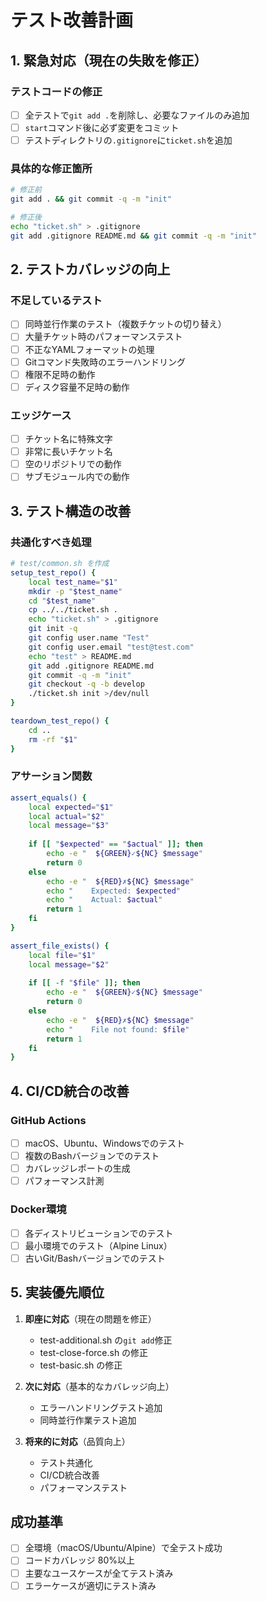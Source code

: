 # テスト改善計画

## 1. 緊急対応（現在の失敗を修正）

### テストコードの修正
- [ ] 全テストで`git add .`を削除し、必要なファイルのみ追加
- [ ] `start`コマンド後に必ず変更をコミット
- [ ] テストディレクトリの`.gitignore`に`ticket.sh`を追加

### 具体的な修正箇所
```bash
# 修正前
git add . && git commit -q -m "init"

# 修正後  
echo "ticket.sh" > .gitignore
git add .gitignore README.md && git commit -q -m "init"
```

## 2. テストカバレッジの向上

### 不足しているテスト
- [ ] 同時並行作業のテスト（複数チケットの切り替え）
- [ ] 大量チケット時のパフォーマンステスト
- [ ] 不正なYAMLフォーマットの処理
- [ ] Gitコマンド失敗時のエラーハンドリング
- [ ] 権限不足時の動作
- [ ] ディスク容量不足時の動作

### エッジケース
- [ ] チケット名に特殊文字
- [ ] 非常に長いチケット名
- [ ] 空のリポジトリでの動作
- [ ] サブモジュール内での動作

## 3. テスト構造の改善

### 共通化すべき処理
```bash
# test/common.sh を作成
setup_test_repo() {
    local test_name="$1"
    mkdir -p "$test_name"
    cd "$test_name"
    cp ../../ticket.sh .
    echo "ticket.sh" > .gitignore
    git init -q
    git config user.name "Test"
    git config user.email "test@test.com"
    echo "test" > README.md
    git add .gitignore README.md
    git commit -q -m "init"
    git checkout -q -b develop
    ./ticket.sh init >/dev/null
}

teardown_test_repo() {
    cd ..
    rm -rf "$1"
}
```

### アサーション関数
```bash
assert_equals() {
    local expected="$1"
    local actual="$2"
    local message="$3"
    
    if [[ "$expected" == "$actual" ]]; then
        echo -e "  ${GREEN}✓${NC} $message"
        return 0
    else
        echo -e "  ${RED}✗${NC} $message"
        echo "    Expected: $expected"
        echo "    Actual: $actual"
        return 1
    fi
}

assert_file_exists() {
    local file="$1"
    local message="$2"
    
    if [[ -f "$file" ]]; then
        echo -e "  ${GREEN}✓${NC} $message"
        return 0
    else
        echo -e "  ${RED}✗${NC} $message"
        echo "    File not found: $file"
        return 1
    fi
}
```

## 4. CI/CD統合の改善

### GitHub Actions
- [ ] macOS、Ubuntu、Windowsでのテスト
- [ ] 複数のBashバージョンでのテスト
- [ ] カバレッジレポートの生成
- [ ] パフォーマンス計測

### Docker環境
- [ ] 各ディストリビューションでのテスト
- [ ] 最小環境でのテスト（Alpine Linux）
- [ ] 古いGit/Bashバージョンでのテスト

## 5. 実装優先順位

1. **即座に対応**（現在の問題を修正）
   - test-additional.sh の`git add`修正
   - test-close-force.sh の修正
   - test-basic.sh の修正

2. **次に対応**（基本的なカバレッジ向上）
   - エラーハンドリングテスト追加
   - 同時並行作業テスト追加

3. **将来的に対応**（品質向上）
   - テスト共通化
   - CI/CD統合改善
   - パフォーマンステスト

## 成功基準

- [ ] 全環境（macOS/Ubuntu/Alpine）で全テスト成功
- [ ] コードカバレッジ 80%以上
- [ ] 主要なユースケースが全てテスト済み
- [ ] エラーケースが適切にテスト済み